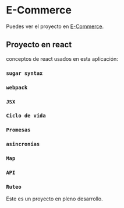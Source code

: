 # E-Commerce

Puedes ver el proyecto en [E-Commerce](https://makoret.github.io/E-Commerce/).

## Proyecto en react

conceptos de react usados en esta aplicación:

### `sugar syntax`

### `webpack`

### `JSX`

### `Ciclo de vida`

### `Promesas`

### `asincronías`

### `Map`

### `API`

### `Ruteo`

Este es un proyecto en pleno desarrollo.
